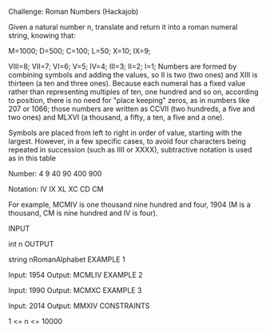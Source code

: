 Challenge: Roman Numbers (Hackajob)

Given a natural number n, translate and return it into a roman numeral string, knowing that:

M=1000; D=500; C=100; L=50; X=10; IX=9; 

VIII=8; VII=7; VI=6; V=5; IV=4; III=3; II=2; I=1; 
Numbers are formed by combining symbols and adding the values, so II is two (two ones) and XIII is thirteen (a ten and three ones). Because each numeral has a fixed value rather than representing multiples of ten, one hundred and so on, according to position, there is no need for "place keeping" zeros, as in numbers like 207 or 1066; those numbers are written as CCVII (two hundreds, a five and two ones) and MLXVI (a thousand, a fifty, a ten, a five and a one).

Symbols are placed from left to right in order of value, starting with the largest. However, in a few specific cases, to avoid four characters being repeated in succession (such as IIII or XXXX), subtractive notation is used as in this table

Number: 4 9 40 90 400 900

Notation: IV IX XL XC CD CM

For example, MCMIV is one thousand nine hundred and four, 1904 (M is a thousand, CM is nine hundred and IV is four).

INPUT

int n
OUTPUT

string nRomanAlphabet
EXAMPLE 1

Input: 1954
Output: MCMLIV
EXAMPLE 2

Input: 1990
Output: MCMXC
EXAMPLE 3

Input: 2014
Output: MMXIV
CONSTRAINTS

1 <= n <= 10000